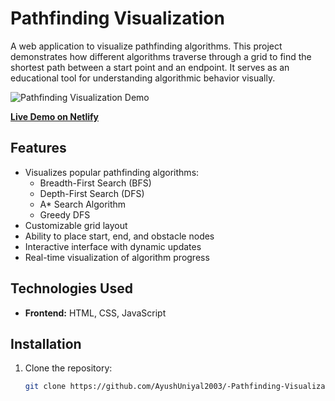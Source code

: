 # Pathfinding Visualization

A web application to visualize pathfinding algorithms. This project demonstrates how different algorithms traverse through a grid to find the shortest path between a start point and an endpoint. It serves as an educational tool for understanding algorithmic behavior visually.

![Pathfinding Visualization Demo](pathfinding-demo.gif)

**[Live Demo on Netlify](https://your-netlify-link.netlify.app)**

## Features

- Visualizes popular pathfinding algorithms:
  - Breadth-First Search (BFS)
  - Depth-First Search (DFS)
  - A* Search Algorithm
  - Greedy DFS
- Customizable grid layout
- Ability to place start, end, and obstacle nodes
- Interactive interface with dynamic updates
- Real-time visualization of algorithm progress

## Technologies Used

- **Frontend:** HTML, CSS, JavaScript

## Installation

1. Clone the repository:
   ```bash
   git clone https://github.com/AyushUniyal2003/-Pathfinding-Visualization.git
